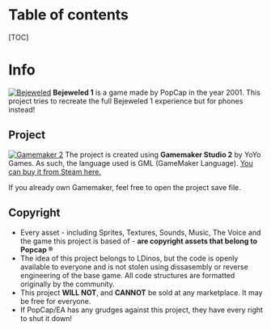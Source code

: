 # Table of contents

[TOC]

# Info
[![Bejeweled](https://steamcdn-a.akamaihd.net/steam/apps/3350/header.jpg?t=1584805229 "Bejeweled")](https://steamcdn-a.akamaihd.net/steam/apps/3350/header.jpg?t=1584805229 "Bejeweled")
**Bejeweled 1** is a game made by PopCap in the year 2001. This project tries to recreate the full Bejeweled 1 experience but for phones instead!

## Project
[![Gamemaker 2](https://www.brokenjoysticks.net/wp-content/uploads/2017/03/GDC_Game_Maker1.png "Gamemaker 2")](https://www.brokenjoysticks.net/wp-content/uploads/2017/03/GDC_Game_Maker1.png "Gamemaker 2")
The project is created using **Gamemaker Studio 2** by YoYo Games. As such, the language used is GML (GameMaker Language). 
[You can buy it from Steam here.](https://store.steampowered.com/app/585410/GameMaker_Studio_2_Desktop/ "You can buy it from Steam here.")

If you already own Gamemaker, feel free to open the project save file.

## Copyright
- Every asset - including Sprites, Textures, Sounds, Music, The Voice and the game this project is based of - **are copyright assets that belong to Popcap &reg;**
- The idea of this project belongs to LDinos, but the code is openly available to everyone and is not stolen using dissasembly or reverse engineering of the base game. All code structures are formatted originally by the community.
- This project **WILL NOT**, and **CANNOT** be sold at any marketplace. It may be free for everyone.
- If PopCap/EA has any grudges against this project, they have every right to shut it down!


